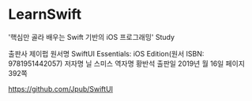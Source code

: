 # LearnSwift

'핵심만 골라 배우는 Swift 기반의 iOS 프로그래밍' Study

출판사 제이펍
원서명 SwiftUI Essentials: iOS Edition(원서 ISBN: 9781951442057)
저자명 닐 스미스
역자명 황반석
출판일 2019년 월 16일
페이지 392쪽


https://github.com/Jpub/SwiftUI 
